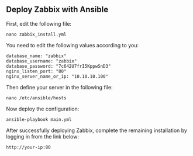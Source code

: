 ## Deploy Zabbix with Ansible

First, edit the following file:

```
nano zabbix_install.yml
```

You need to edit the following values according to you:

```
database_name: "zabbix"
database_username: "zabbix"
database_password: "7c642U7frI5KppwSnD3"
nginx_listen_port: "80"
nginx_server_name_or_ip: "10.10.10.100"
```

Then define your server in the following file:

```
nano /etc/ansible/hosts
```

Now deploy the configuration:

```
ansible-playbook main.yml
```

After successfully deploying Zabbix, complete the remaining installation by logging in from the link below:

```
http://your-ip:80
```
